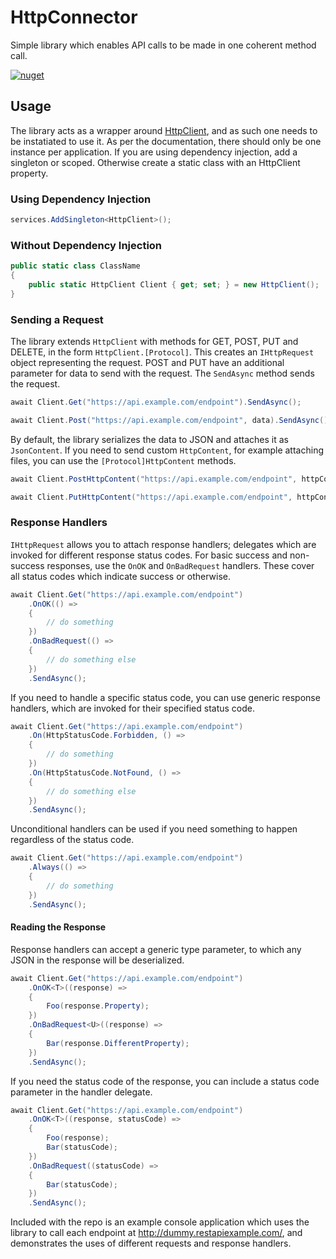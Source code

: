# HttpConnector
Simple library which enables API calls to be made in one coherent method call.

[![nuget](https://img.shields.io/nuget/v/TobyMeehan.Http)](https://www.nuget.org/packages/TobyMeehan.Http/)

## Usage
The library acts as a wrapper around [HttpClient](https://docs.microsoft.com/en-us/dotnet/api/system.net.http.httpclient), and as such one needs to be instatiated to use it. As per the documentation, there should only be one instance per application. If you are using dependency injection, add a singleton or scoped. Otherwise create a static class with an HttpClient property.

### Using Dependency Injection
```cs
services.AddSingleton<HttpClient>();
```

### Without Dependency Injection
```cs
public static class ClassName
{
    public static HttpClient Client { get; set; } = new HttpClient();
}
```

### Sending a Request

The library extends `HttpClient` with methods for GET, POST, PUT and DELETE, in the form `HttpClient.[Protocol]`. This creates an `IHttpRequest` object representing the request. POST and PUT have an additional parameter for data to send with the request. The `SendAsync` method sends the request.

```cs
await Client.Get("https://api.example.com/endpoint").SendAsync();

await Client.Post("https://api.example.com/endpoint", data).SendAsync();
```

By default, the library serializes the data to JSON and attaches it as `JsonContent`. If you need to send custom `HttpContent`, for example attaching files, you can use the `[Protocol]HttpContent` methods.

```cs
await Client.PostHttpContent("https://api.example.com/endpoint", httpContent).SendAsync();

await Client.PutHttpContent("https://api.example.com/endpoint", httpContent).SendAsync();
```

### Response Handlers

`IHttpRequest` allows you to attach response handlers; delegates which are invoked for different response status codes. For basic success and non-success responses, use the `OnOK` and `OnBadRequest` handlers. These cover all status codes which indicate success or otherwise.

```cs
await Client.Get("https://api.example.com/endpoint")
    .OnOK(() => 
    {
        // do something
    })
    .OnBadRequest(() => 
    {
        // do something else
    })
    .SendAsync();
```

If you need to handle a specific status code, you can use generic response handlers, which are invoked for their specified status code.

```cs
await Client.Get("https://api.example.com/endpoint")
    .On(HttpStatusCode.Forbidden, () =>
    {
        // do something
    })
    .On(HttpStatusCode.NotFound, () => 
    {
        // do something else
    })
    .SendAsync();
```

Unconditional handlers can be used if you need something to happen regardless of the status code.

```cs
await Client.Get("https://api.example.com/endpoint")
    .Always(() =>
    {
        // do something
    })
    .SendAsync();
```

#### Reading the Response

Response handlers can accept a generic type parameter, to which any JSON in the response will be deserialized.

```cs
await Client.Get("https://api.example.com/endpoint")
    .OnOK<T>((response) =>
    {
        Foo(response.Property);
    })
    .OnBadRequest<U>((response) =>
    {
        Bar(response.DifferentProperty);
    })
    .SendAsync();
```

If you need the status code of the response, you can include a status code parameter in the handler delegate.

```cs
await Client.Get("https://api.example.com/endpoint")
    .OnOK<T>((response, statusCode) =>
    {
        Foo(response);
        Bar(statusCode);
    })
    .OnBadRequest((statusCode) =>
    {
        Bar(statusCode);
    })
    .SendAsync();
```

Included with the repo is an example console application which uses the library to call each endpoint at http://dummy.restapiexample.com/, and demonstrates the uses of different requests and response handlers.
